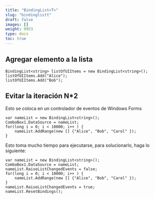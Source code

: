 ```yaml
---
title: "BindingList<T>"
slug: "bindinglistt"
draft: false
images: []
weight: 9953
type: docs
toc: true
---
```


## Agregar elemento a la lista
    BindingList<string> listOfUIItems = new BindingList<string>();
    listOfUIItems.Add("Alice");
    listOfUIItems.Add("Bob");
    
    
    

## Evitar la iteración N*2
Esto se coloca en un controlador de eventos de Windows Forms

    var nameList = new BindingList<string>();
    ComboBox1.DataSource = nameList;
    for(long i = 0; i < 10000; i++ ) {
        nameList.AddRange(new [] {"Alice", "Bob", "Carol" });
    } 

Esto toma mucho tiempo para ejecutarse, para solucionarlo, haga lo siguiente:

    var nameList = new BindingList<string>();
    ComboBox1.DataSource = nameList;
    nameList.RaiseListChangedEvents = false;
    for(long i = 0; i < 10000; i++ ) {
        nameList.AddRange(new [] {"Alice", "Bob", "Carol" });
    } 
    nameList.RaiseListChangedEvents = true;
    nameList.ResetBindings();


